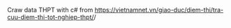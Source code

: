 Craw data THPT with c# from https://vietnamnet.vn/giao-duc/diem-thi/tra-cuu-diem-thi-tot-nghiep-thpt/<year>/
